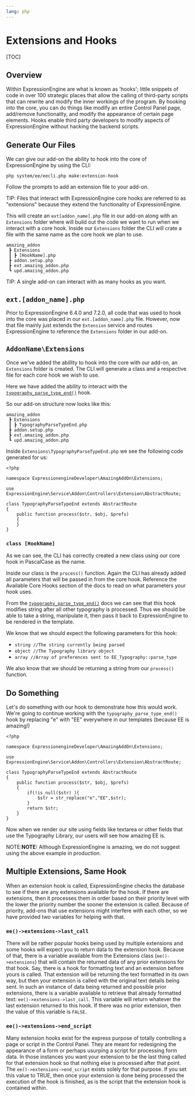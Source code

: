 ```yaml
---
lang: php
---
```


<!--
    This source file is part of the open source project
    ExpressionEngine User Guide (https://github.com/ExpressionEngine/ExpressionEngine-User-Guide)

    @link      https://expressionengine.com/
    @copyright Copyright (c) 2003-2020, Packet Tide, LLC (https://packettide.com)
    @license   https://expressionengine.com/license Licensed under Apache License, Version 2.0
-->

# Extensions and Hooks

[TOC]

## Overview

Within ExpressionEngine are what is known as 'hooks'; little snippets of code in over 100 strategic places that allow the calling of third-party scripts that can rewrite and modify the inner workings of the program. By hooking into the core, you can do things like modify an entire Control Panel page, add/remove functionality, and modify the appearance of certain page elements. Hooks enable third party developers to modify aspects of ExpressionEngine without hacking the backend scripts.

## Generate Our Files

We can give our add-on the ability to hook into the core of ExpressionEngine by using the CLI:

```
php system/ee/eecli.php make:extension-hook
```

Follow the prompts to add an extension file to your add-on. 

TIP: Files that interact with ExpressionEngine core hooks are referred to as "extensions" because they extend the functionality of ExpressionEngine.

This will create an `ext[addon_name].php` file in our add-on along with an `Extensions` folder where will build out the code we want to run when we interact with a core hook. Inside our `Extensions` folder the CLI will crate a file with the same name as the core hook we plan to use.

```
amazing_addon
 ┣ Extensions
 ┃ ┣ [HookName].php
 ┣ addon.setup.php
 ┣ ext.amazing_addon.php
 ┗ upd.amazing_addon.php
 ```

TIP: A single add-on can interact with as many hooks as you want.

## `ext.[addon_name].php`

Prior to ExpressionEngine 6.4.0 and 7.2.0, all code that was used to hook into the core was placed in our `ext.[addon_name].php` file. However, now that file mainly just extends the `Extension` service and routes ExpressionEngine to reference the `Extensions` folder in our add-on.

## `AddonName\Extensions`
Once we've added the abillity to hook into the core with our add-on, an `Extensions` folder is created. The CLI will generate a class and a respective file for each core hook we wish to use.

Here we have added the ability to interact with the [`typography_parse_type_end()`](/development/extension-hooks/global/typography.html#typography_parse_type_endstr-this-prefs) hook.

So our add-on structure now looks like this:

```
amazing_addon
 ┣ Extensions
 ┃ ┣ TypographyParseTypeEnd.php
 ┣ addon.setup.php
 ┣ ext.amazing_addon.php
 ┗ upd.amazing_addon.php
 ```

Inside `Extensions\TypographyParseTypeEnd.php` we see the following code generated for us:

```
<?php

namespace ExpressionengineDeveloper\AmazingAddOn\Extensions;

use ExpressionEngine\Service\Addon\Controllers\Extension\AbstractRoute;

class TypographyParseTypeEnd extends AbstractRoute
{
    public function process($str, $obj, $prefs)
    {
    }
}

```

### `class [HookName]`

As we can see, the CLI has correctly created a new class using our core hook in PascalCase as the name.

Inside our class is the `process()` function. Again the CLI has already added all parameters that will be passed in from the core hook.  Reference the Available Core Hooks section of the docs to read on what parameters your hook uses.

From the [`typography_parse_type_end()`](/development/extension-hooks/global/typography.html#typography_parse_type_endstr-this-prefs) docs we can see that this hook modifies string after all other typography is processed. Thus we should be able to take a string, manipulate it, then pass it back to ExpressionEngine to be rendered in the template.

We know that we should expect the following parameters for this hook:

- `string //The string currently being parsed`
- `object //The Typography library object`
- `array //Array of preferences sent to EE_Typography::parse_type`

We also know that we should be returning a string from our `process()` function.



## Do Something

Let's do something with our hook to demonstrate how this would work. We're going to continue working with the `typography_parse_type_end()` hook by replacing "e" with "EE" everywhere in our templates (because EE is amazing!)

```
<?php

namespace ExpressionengineDeveloper\AmazingAddOn\Extensions;

use ExpressionEngine\Service\Addon\Controllers\Extension\AbstractRoute;

class TypographyParseTypeEnd extends AbstractRoute
{
    public function process($str, $obj, $prefs)
    {
        if(!is_null($str) ){
            $str = str_replace("e","EE",$str);
        }
        return $str;
    }
}

```

Now when we render our site using fields like textarea or other fields that use the Typography Library, our users will see how amazing EE is. 

NOTE:**NOTE:** Although ExpressionEngine is amazing, we do not suggest using the above example in production.

## Multiple Extensions, Same Hook

When an extension hook is called, ExpressionEngine checks the database to see if there are any extensions available for the hook. If there are extensions, then it processes them in order based on their priority level with the lower the priority number the sooner the extension is called. Because of priority, add-ons that use extensions might interfere with each other, so we have provided two variables for helping with that.

### `ee()->extensions->last_call`

There will be rather popular hooks being used by multiple extensions and some hooks will expect you to return data to the extension hook. Because of that, there is a variable available from the Extensions class (`ee()->extensions`) that will contain the returned data of any prior extensions for that hook. Say, there is a hook for formatting text and an extension before yours is called. That extension will be returning the text formatted in its own way, but then your extension is called with the original text details being sent. In such an instance of data being returned and possible prior extensions, there is a variable available to retrieve that already formatted text: `ee()->extensions->last_call`. This variable will return whatever the last extension returned to this hook. If there was no prior extension, then the value of this variable is `FALSE`.

### `ee()->extensions->end_script`

Many extension hooks exist for the express purpose of totally controlling a page or script in the Control Panel. They are meant for redesigning the appearance of a form or perhaps usurping a script for processing form data. In those instances you want your extension to be the last thing called for that extension hook so that nothing else is processed after that point. The `ee()->extensions->end_script` exists solely for that purpose. If you set this value to TRUE, then once your extension is done being processed the execution of the hook is finished, as is the script that the extension hook is contained within.